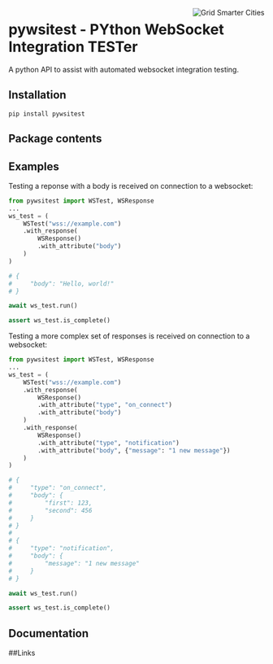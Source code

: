 [<img align="right" alt="Grid Smarter Cities" src="https://s3.eu-west-2.amazonaws.com/open-source-resources/grid_smarter_cities_small.png">](https://www.gridsmartercities.com/)

# pywsitest - PYthon WebSocket Integration TESTer
A python API to assist with automated websocket integration testing.

## Installation
```
pip install pywsitest
```

## Package contents

## Examples
Testing a reponse with a body is received on connection to a websocket:
```py
from pywsitest import WSTest, WSResponse
...
ws_test = (
    WSTest("wss://example.com")
    .with_response(
        WSResponse()
        .with_attribute("body")
    )
)

# {
#     "body": "Hello, world!"
# }

await ws_test.run()

assert ws_test.is_complete()
```

Testing a more complex set of responses is received on connection to a websocket:
```py
from pywsitest import WSTest, WSResponse
...
ws_test = (
    WSTest("wss://example.com")
    .with_response(
        WSResponse()
        .with_attribute("type", "on_connect")
        .with_attribute("body")
    )
    .with_response(
        WSResponse()
        .with_attribute("type", "notification")
        .with_attribute("body", {"message": "1 new message"})
    )
)

# {
#     "type": "on_connect",
#     "body": {
#         "first": 123,
#         "second": 456
#     }
# }
#
# {
#     "type": "notification",
#     "body": {
#         "message": "1 new message"
#     }
# }

await ws_test.run()

assert ws_test.is_complete()
```

## Documentation

##Links